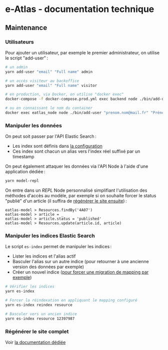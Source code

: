 # e-Atlas ‑ documentation technique

## Maintenance

### Utilisateurs

Pour ajouter un utilisateur, par exemple le premier administrateur, on utilise le script "add-user" :

```sh
# un admin
yarn add-user "email" "Full name" admin

# un accès visiteur au backoffice
yarn add-user "email" "Full name" visitor

# en production, via Docker, on utilise "docker exec"
docker-compose -f docker-compose.prod.yml exec backend node ./bin/add-user "prenom.nom@mail.fr" "Prénom NOM" admin

# ou en connaissant le nom du container
docker exec eatlas_node node ./bin/add-user "prenom.nom@mail.fr" "Prénom NOM" admin
```

### Manipuler les données

On peut soit passer par l'API Elastic Search :

- Les index sont définis dans [la configuration](./Configuration.md#configuration)
- Ces index sont chacun un alias vers l'index réel suffixé par un timestamp

On peut également attaquer les données via l'API Node à l'aide d'une application dédiée :

```sh
yarn model-repl
```

On entre dans un _REPL_ Node personnalisé simplifiant l'utilisation des méthodes d'accès au modèle, par exemple si on souhaite forcer le status "publié" d'un article (il suffira de [régénérer le site ensuite](./Rebuild.md#régénération-du-site)) :

```
eatlas-model > Resources.findBy('4A07')
eatlas-model > article = _
eatlas-model > article.status = 'published'
eatlas-model > Resources.update(article.id, article)
```

### Manipuler les indices Elastic Search

Le script `es-index` permet de manipuler les indices :

- Lister les indices et l'alias actif
- Basculer l'alias sur un autre indice (pour retourner à une ancienne version des données par exemple)
- Créer un nouvel indice ([pour forcer une migration de mapping par exemple](./Architecture.md#mapping-alias-et-migration-automatique))

```sh
# Vérifier les indices
yarn es-index

# Forcer la réindexation en appliquant le mapping configuré
yarn es-index reindex resource

# Basculer vers un ancien indice
yarn es-index resource 12397987
```

### Régénérer le site complet

Voir [la documentation dédiée](./Rebuild.md#régénération-manuelle)
